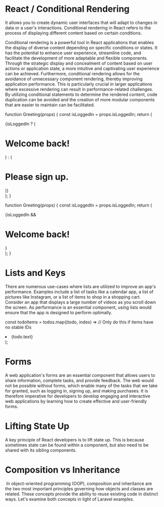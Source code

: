 
# React / Conditional Rendering

It allows you to create dynamic user interfaces that will adapt to changes in data or a user's interactions. Conditional rendering in React refers to the process of displaying different content based on certain conditions.


Conditional rendering is a powerful tool in React applications that enables the display of diverse content depending on specific conditions or states. It has the potential to enhance user experience, streamline code, and facilitate the development of more adaptable and flexible components. Through the strategic display and concealment of content based on user actions or application state, a more intuitive and captivating user experience can be achieved. Furthermore, conditional rendering allows for the avoidance of unnecessary component rendering, thereby improving application performance. This is particularly crucial in larger applications where excessive rendering can result in performance-related challenges. By utilizing conditional statements to determine the rendered content, code duplication can be avoided and the creation of more modular components that are easier to maintain can be facilitated.


function Greeting(props) {
  const isLoggedIn = props.isLoggedIn;
  return (
    <div>
      {isLoggedIn ? (
        <h1>Welcome back!</h1>
      ) : (
        <h1>Please sign up.</h1>
      )}
    </div>
  );
}





function Greeting(props) {
  const isLoggedIn = props.isLoggedIn;
  return (
    <div>
      {isLoggedIn && <h1>Welcome back!</h1>}
    </div>
  );
}



# Lists and Keys



There are numerous use-cases where lists are utilized to improve an app's performance. Examples include a list of tasks like a calendar app, a list of pictures like Instagram, or a list of items to shop in a shopping cart. Consider an app that displays a large number of videos as you scroll down the screen. As performance is an essential component, using lists would ensure that the app is designed to perform optimally. 



const todoItems = todos.map((todo, index) =>
  // Only do this if items have no stable IDs
  <li key={index}>
    {todo.text}
  </li>
);



# Forms

A web application's forms are an essential component that allows users to share information, complete tasks, and provide feedback. The web would not be possible without forms, which enable many of the tasks that we take for granted, such as logging in, signing up, and making purchases. It is therefore imperative for developers to develop engaging and interactive web applications by learning how to create effective and user-friendly forms.



# Lifting State Up

A key principle of React developers is to lift state up. This is because sometimes state can be found within a component, but also need to be shared with its sibling components.


# Composition vs Inheritance

 In object-oriented programming (OOP), composition and inheritance are the two most important principles governing how objects and classes are related. These concepts provide the ability to reuse existing code in distinct ways. Let's examine both concepts in light of Laravel examples.



